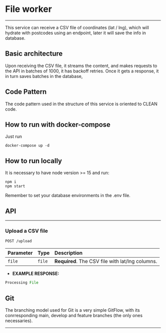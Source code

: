 # **File worker** #
---

This service can receive a CSV file of coordinates (lat / lng), which will hydrate with postcodes using an endpoint, 
later it will save the info in database.

## Basic architecture

Upon receiving the CSV file, it streams the content, and makes requests to the API in batches of 1000, it has backoff retries.
Once it gets a response, it in turn saves batches in the database,

## Code Pattern

The code pattern used in the structure of this service is oriented to CLEAN code.

## How to run with docker-compose

Just run

```
docker-compose up -d
```

## How to run locally

It is necessary to have node version >= 15 and run:

```
npm i
npm start
```
Remember to set your database environments in the .env file.

## API
---

### Upload a CSV file
```http
POST /upload
```
| Parameter | Type | Description |
| :--- | :--- | :--- |
| `file` | `file` | **Required**. The CSV file with lat/lng columns. | |


- **EXAMPLE RESPONSE:**

```javascript
Processing File
```

## Git

The branching model used for Git is a very simple GitFlow, with its
 conrresponding main, develop and feature branches (the only ones necessaries).

---